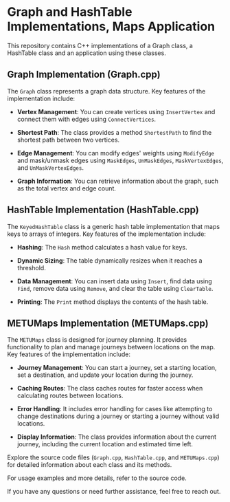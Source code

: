 # Graph and HashTable Implementations, Maps Application

This repository contains C++ implementations of a Graph class, a HashTable class and an application using these classes.

## Graph Implementation (Graph.cpp)

The `Graph` class represents a graph data structure. Key features of the implementation include:

- **Vertex Management**: You can create vertices using `InsertVertex` and connect them with edges using `ConnectVertices`.

- **Shortest Path**: The class provides a method `ShortestPath` to find the shortest path between two vertices.

- **Edge Management**: You can modify edges' weights using `ModifyEdge` and mask/unmask edges using `MaskEdges`, `UnMaskEdges`, `MaskVertexEdges`, and `UnMaskVertexEdges`.

- **Graph Information**: You can retrieve information about the graph, such as the total vertex and edge count.

## HashTable Implementation (HashTable.cpp)

The `KeyedHashTable` class is a generic hash table implementation that maps keys to arrays of integers. Key features of the implementation include:

- **Hashing**: The `Hash` method calculates a hash value for keys.

- **Dynamic Sizing**: The table dynamically resizes when it reaches a threshold.

- **Data Management**: You can insert data using `Insert`, find data using `Find`, remove data using `Remove`, and clear the table using `ClearTable`.

- **Printing**: The `Print` method displays the contents of the hash table.

## METUMaps Implementation (METUMaps.cpp)

The `METUMaps` class is designed for journey planning. It provides functionality to plan and manage journeys between locations on the map. Key features of the implementation include:

- **Journey Management**: You can start a journey, set a starting location, set a destination, and update your location during the journey.

- **Caching Routes**: The class caches routes for faster access when calculating routes between locations.

- **Error Handling**: It includes error handling for cases like attempting to change destinations during a journey or starting a journey without valid locations.

- **Display Information**: The class provides information about the current journey, including the current location and estimated time left.

Explore the source code files (`Graph.cpp`, `HashTable.cpp`, and `METUMaps.cpp`) for detailed information about each class and its methods.

For usage examples and more details, refer to the source code.

If you have any questions or need further assistance, feel free to reach out.
